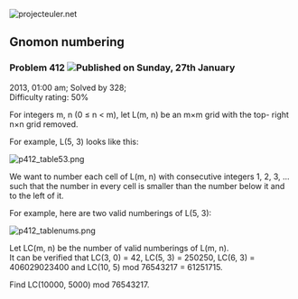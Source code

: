 ![projecteuler.net](images/print_page_logo.png)

## Gnomon numbering

### Problem 412 ![](images/icon_info.png)Published on Sunday, 27th January
2013, 01:00 am; Solved by 328;  
Difficulty rating: 50%

For integers m, n (0 ≤ n &lt; m), let L(m, n) be an m×m grid with the top-
right n×n grid removed.

For example, L(5, 3) looks like this:

![p412_table53.png](project/images/p412_table53.png)

We want to number each cell of L(m, n) with consecutive integers 1, 2, 3, ...
such that the number in every cell is smaller than the number below it and to
the left of it.

For example, here are two valid numberings of L(5, 3):

![p412_tablenums.png](project/images/p412_tablenums.png)

Let LC(m, n) be the number of valid numberings of L(m, n).  
It can be verified that LC(3, 0) = 42, LC(5, 3) = 250250, LC(6, 3) =
406029023400 and LC(10, 5) mod 76543217 = 61251715.

Find LC(10000, 5000) mod 76543217.

  
  

